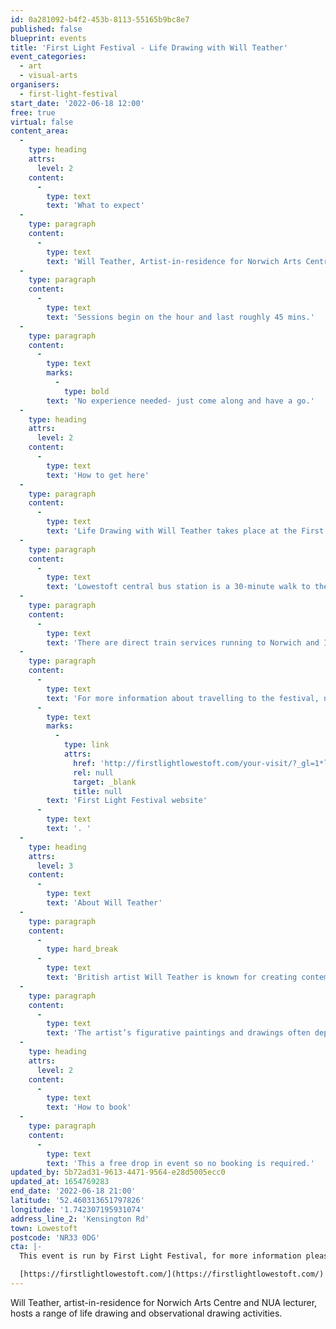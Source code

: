 ```yaml
---
id: 0a281092-b4f2-453b-8113-55165b9bc8e7
published: false
blueprint: events
title: 'First Light Festival - Life Drawing with Will Teather'
event_categories:
  - art
  - visual-arts
organisers:
  - first-light-festival
start_date: '2022-06-18 12:00'
free: true
virtual: false
content_area:
  -
    type: heading
    attrs:
      level: 2
    content:
      -
        type: text
        text: 'What to expect'
  -
    type: paragraph
    content:
      -
        type: text
        text: 'Will Teather, Artist-in-residence for Norwich Arts Centre and NUA lecturer, hosts a range of life drawing and observational drawing activities. Sessions are drop-in throughout the day from 12:00 – 21:00.'
  -
    type: paragraph
    content:
      -
        type: text
        text: 'Sessions begin on the hour and last roughly 45 mins.'
  -
    type: paragraph
    content:
      -
        type: text
        marks:
          -
            type: bold
        text: 'No experience needed- just come along and have a go.'
  -
    type: heading
    attrs:
      level: 2
    content:
      -
        type: text
        text: 'How to get here'
  -
    type: paragraph
    content:
      -
        type: text
        text: 'Life Drawing with Will Teather takes place at the First Light Festival, NR33 0DG.'
  -
    type: paragraph
    content:
      -
        type: text
        text: 'Lowestoft central bus station is a 30-minute walk to the event site. For local services the X1, Coastal Clipper 99 and 103 stop at Kensington Road.'
  -
    type: paragraph
    content:
      -
        type: text
        text: 'There are direct train services running to Norwich and Ipswich, and on-going connections to Cambridge and London Liverpool Street. The last train from Lowestoft to Ipswich on Saturday is at 21:06. For Norwich, the last train departs Lowestoft at 23:30. For timetables, visit Greater Anglia.'
  -
    type: paragraph
    content:
      -
        type: text
        text: 'For more information about travelling to the festival, nearby car parks or access concerns please visit the '
      -
        type: text
        marks:
          -
            type: link
            attrs:
              href: 'http://firstlightlowestoft.com/your-visit/?_gl=1*lh6832*_ga*MTEyMjQ5MzkwMi4xNjU0NDU5ODYw*_ga_VNZBZ7KK2L*MTY1NDQ1OTg1OS4xLjEuMTY1NDQ1OTg5My4w&_ga=2.168758113.114446753.1654459861-1122493902.1654459860'
              rel: null
              target: _blank
              title: null
        text: 'First Light Festival website'
      -
        type: text
        text: '. '
  -
    type: heading
    attrs:
      level: 3
    content:
      -
        type: text
        text: 'About Will Teather'
  -
    type: paragraph
    content:
      -
        type: hard_break
      -
        type: text
        text: 'British artist Will Teather is known for creating contemporary images that reveal an adventurous imagination combined with a mastery of traditional skills.'
  -
    type: paragraph
    content:
      -
        type: text
        text: 'The artist’s figurative paintings and drawings often depict curious characters caught up in uncanny situations. Influenced by magical-realism and lifting motifs from diverse sources such as Flemish still life, baroque art and Weimar painters, the artist enters into conversation with the history of painting with the aim of bringing a present-day sensibility to the table.'
  -
    type: heading
    attrs:
      level: 2
    content:
      -
        type: text
        text: 'How to book'
  -
    type: paragraph
    content:
      -
        type: text
        text: 'This a free drop in event so no booking is required.'
updated_by: 5b72ad31-9613-4471-9564-e28d5005ecc0
updated_at: 1654769283
end_date: '2022-06-18 21:00'
latitude: '52.460313651797826'
longitude: '1.742307195931074'
address_line_2: 'Kensington Rd'
town: Lowestoft
postcode: 'NR33 0DG'
cta: |-
  This event is run by First Light Festival, for more information please get in touch via:

  [https://firstlightlowestoft.com/](https://firstlightlowestoft.com/)
---
```

Will Teather, artist-in-residence for Norwich Arts Centre and NUA lecturer, hosts a range of life drawing and observational drawing activities.
